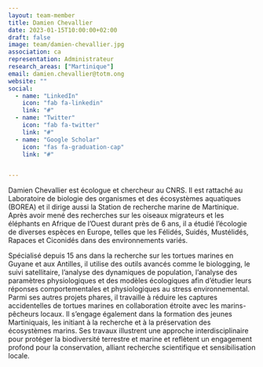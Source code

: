 ```yaml
---
layout: team-member
title: Damien Chevallier
date: 2023-01-15T10:00:00+02:00
draft: false
image: team/damien-chevallier.jpg
association: ca
representation: Administrateur
research_areas: ["Martinique"]
email: damien.chevallier@totm.ong
website: ""
social:
  - name: "LinkedIn"
    icon: "fab fa-linkedin"
    link: "#"
  - name: "Twitter"
    icon: "fab fa-twitter"
    link: "#"
  - name: "Google Scholar"
    icon: "fas fa-graduation-cap"
    link: "#"


---
```


Damien Chevallier est écologue et chercheur au CNRS. Il est rattaché au Laboratoire de biologie des organismes et des écosystèmes aquatiques (BOREA) et il dirige aussi la Station de recherche marine de Martinique. Après avoir mené des recherches sur les oiseaux migrateurs et les éléphants en Afrique de l’Ouest durant près de 6 ans, il a étudié l’écologie de diverses espèces en Europe, telles que les Félidés, Suidés, Mustélidés, Rapaces et Ciconidés dans des environnements variés.  

Spécialisé depuis 15 ans dans la recherche sur les tortues marines en Guyane et aux Antilles, il utilise des outils avancés comme le biologging, le suivi satellitaire, l’analyse des dynamiques de population, l’analyse des paramètres physiologiques et des modèles écologiques afin d’étudier leurs réponses comportementales et physiologiques au stress environnemental. Parmi ses autres projets phares, il travaille à réduire les captures accidentelles de tortues marines en collaboration étroite avec les marins-pêcheurs locaux. Il s’engage également dans la formation des jeunes Martiniquais, les initiant à la recherche et à la préservation des écosystèmes marins. Ses travaux illustrent une approche interdisciplinaire pour protéger la biodiversité terrestre et marine et reflètent un engagement profond pour la conservation, alliant recherche scientifique et sensibilisation locale. 